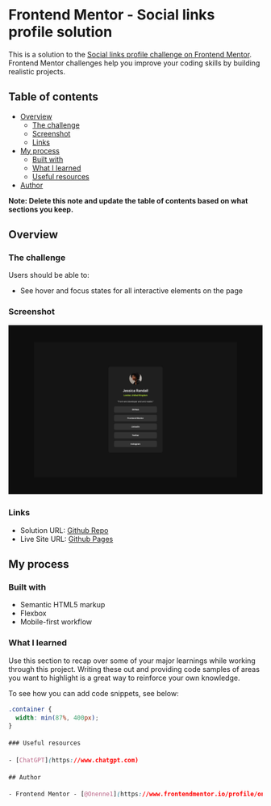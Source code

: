 # Frontend Mentor - Social links profile solution

This is a solution to the [Social links profile challenge on Frontend Mentor](https://www.frontendmentor.io/challenges/social-links-profile-UG32l9m6dQ). Frontend Mentor challenges help you improve your coding skills by building realistic projects.

## Table of contents

- [Overview](#overview)
  - [The challenge](#the-challenge)
  - [Screenshot](#screenshot)
  - [Links](#links)
- [My process](#my-process)
  - [Built with](#built-with)
  - [What I learned](#what-i-learned)
  - [Useful resources](#useful-resources)
- [Author](#author)

**Note: Delete this note and update the table of contents based on what sections you keep.**

## Overview

### The challenge

Users should be able to:

- See hover and focus states for all interactive elements on the page

### Screenshot

![](./images/challenge-done.png)

### Links

- Solution URL: [Github Repo](https://github.com/Onenne1/frontend-mentor-social-links-profile)
- Live Site URL: [Github Pages](https://onenne1.github.io/frontend-mentor-social-link-profile)

## My process

### Built with

- Semantic HTML5 markup
- Flexbox
- Mobile-first workflow

### What I learned

Use this section to recap over some of your major learnings while working through this project. Writing these out and providing code samples of areas you want to highlight is a great way to reinforce your own knowledge.

To see how you can add code snippets, see below:

```css
.container {
  width: min(87%, 400px);
}

### Useful resources

- [ChatGPT](https://www.chatgpt.com)

## Author

- Frontend Mentor - [@Onenne1](https://www.frontendmentor.io/profile/onenne1)